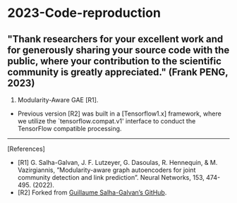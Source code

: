 # 2023-Code-reproduction 
## "Thank researchers for your excellent work and for generously sharing your source code with the public, where your contribution to the scientific community is greatly appreciated." (Frank PENG, 2023)

1. Modularity-Aware GAE [R1]. 
* Previous version [R2] was built in a [Tensorflow1.x] framework, where we utilize the `tensorflow.compat.v1' interface to conduct the TensorFlow compatible processing. 

***
[References]
-  [R1] G. Salha-Galvan, J. F. Lutzeyer, G. Dasoulas, R. Hennequin, & M. Vazirgiannis, ”Modularity-aware graph autoencoders for joint community detection and link prediction”. Neural Networks, 153, 474-495. (2022).
-  [R2] Forked from [Guillaume Salha-Galvan’s GitHub](https://github.com/ZhihaoPENG-CityU/Modularity-Aware-GAE).
